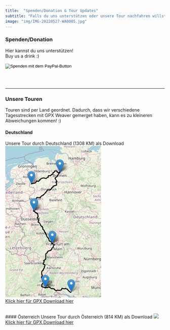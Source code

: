 ```yaml
---
title:  "Spenden/Donation & Tour Updates"
subtitle: "Falls du uns unterstützen oder unsere Tour nachfahren willst, dann klicke hier!"
image: "img/IMG-20220527-WA0005.jpg"
---
```


### Spenden/Donation
Hier kannst du uns unterstützen!
<br>
Buy us a drink :)

<form action="https://www.paypal.com/donate" method="post" target="_top">
<input type="hidden" name="hosted_button_id" value="2QWTU82APZWXG" />
<input type="image" src="https://www.paypalobjects.com/de_DE/DE/i/btn/btn_donate_LG.gif" border="0" name="submit" title="PayPal - The safer, easier way to pay online!" alt="Spenden mit dem PayPal-Button" />
<img alt="" border="0" src="https://www.paypal.com/de_DE/i/scr/pixel.gif" width="1" height="1" />
</form>

<br><br>
<hr class="double">

### Unsere Touren
Touren sind per Land geordnet. Dadurch, dass wir verschiedene Tagesstrecken mit GPX Weaver gemerget haben, kann es zu kleineren Abweichungen kommen! :)

#### Deutschland
Unsere Tour durch Deutschland (1308 KM) als Download
 <img src="downloads/Etappe1_Deutschland_Tour.png" class="responsive" style="max-width:100%;">
 <br>
<a href="downloads/Etappe1_Deutschland_Tour.gpx" download>Klick hier für GPX Download hier</a>

<br>
#### Österreich
Unsere Tour durch Österreich (814 KM) als Download
 <img src="downloads/Etappe2_Österreich_Tour.png" class="responsive" style="max-width:100%;">
 <br>
<a href="downloads/Etappe2_Österreich_Tour.gpx" download>Klick hier für GPX Download hier</a>
